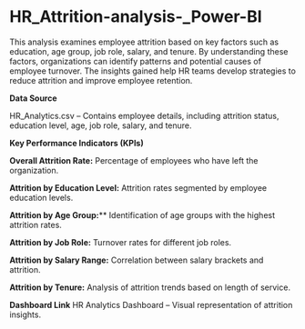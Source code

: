 # HR_Attrition-analysis-_Power-BI
This analysis examines employee attrition based on key factors such as education, age group, job role, salary, and tenure. By understanding these factors, organizations can identify patterns and potential causes of employee turnover. The insights gained help HR teams develop strategies to reduce attrition and improve employee retention.

**Data Source**

HR_Analytics.csv – Contains employee details, including attrition status, education level, age, job role, salary, and tenure.

**Key Performance Indicators (KPIs)**

**Overall Attrition Rate:**
Percentage of employees who have left the organization.

**Attrition by Education Level:**
Attrition rates segmented by employee education levels.

**Attrition by Age Group:****
Identification of age groups with the highest attrition rates.

**Attrition by Job Role:**
Turnover rates for different job roles.

**Attrition by Salary Range:**
Correlation between salary brackets and attrition.

**Attrition by Tenure:**
Analysis of attrition trends based on length of service.

**Dashboard Link**
HR Analytics Dashboard – Visual representation of attrition insights.


